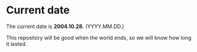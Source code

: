 # Current date

The current date is **2004.10.28.** (YYYY.MM.DD.)

This repository will be good when the world ends, so we will know how long it lasted.